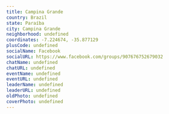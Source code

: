 ```yaml
---
title: Campina Grande
country: Brazil
state: Paraíba
city: Campina Grande
neighborhood: undefined
coordinates: -7.224674, -35.877129
plusCode: undefined
socialName: Facebook
socialURL: https://www.facebook.com/groups/907676752679032
chatName: undefined
chatURL: undefined
eventName: undefined
eventURL: undefined
leaderName: undefined
leaderURL: undefined
oldPhoto: undefined
coverPhoto: undefined
---
```

